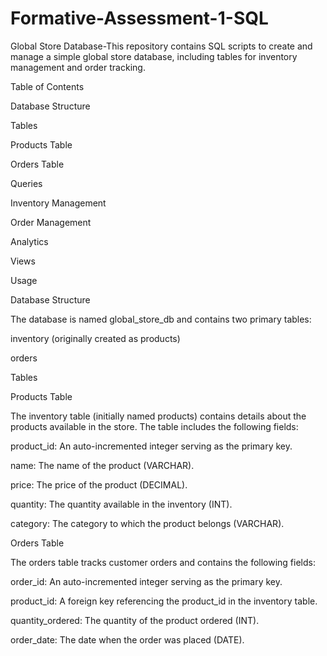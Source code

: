 # Formative-Assessment-1-SQL
Global Store Database-This repository contains SQL scripts to create and manage a simple global store database, including tables for inventory management and order tracking.

Table of Contents

Database Structure


Tables

Products Table

Orders Table

Queries

Inventory Management

Order Management

Analytics

Views

Usage

Database Structure

The database is named global_store_db and contains two primary tables:

inventory (originally created as products)

orders

Tables

Products Table

The inventory table (initially named products) contains details about the products available in the store. The table includes the following fields:

product_id: An auto-incremented integer serving as the primary key.

name: The name of the product (VARCHAR).

price: The price of the product (DECIMAL).

quantity: The quantity available in the inventory (INT).


category: The category to which the product belongs (VARCHAR).

Orders Table

The orders table tracks customer orders and contains the following fields:

order_id: An auto-incremented integer serving as the primary key.

product_id: A foreign key referencing the product_id in the inventory table.

quantity_ordered: The quantity of the product ordered (INT).

order_date: The date when the order was placed (DATE).

